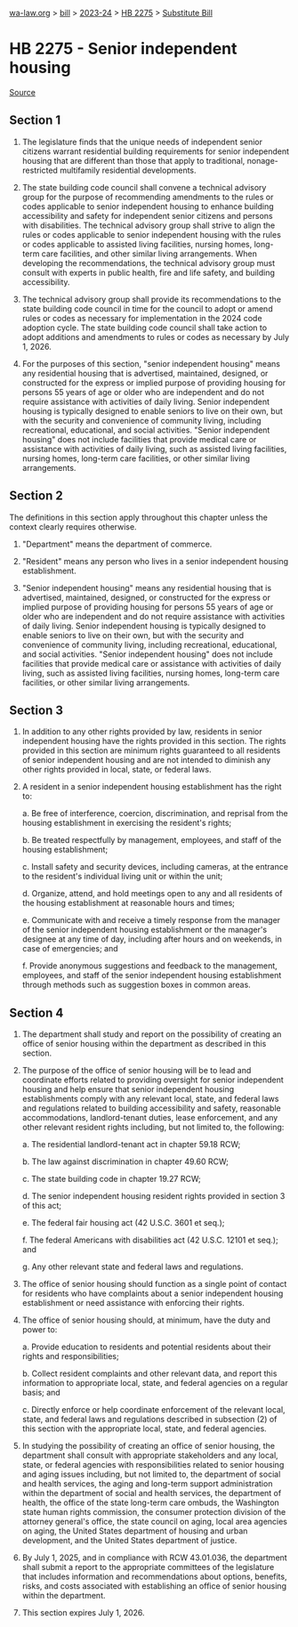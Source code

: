 [wa-law.org](/) > [bill](/bill/) > [2023-24](/bill/2023-24/) > [HB 2275](/bill/2023-24/hb/2275/) > [Substitute Bill](/bill/2023-24/hb/2275/S/)

# HB 2275 - Senior independent housing

[Source](http://lawfilesext.leg.wa.gov/biennium/2023-24/Pdf/Bills/House%20Bills/2275-S.pdf)

## Section 1
1. The legislature finds that the unique needs of independent senior citizens warrant residential building requirements for senior independent housing that are different than those that apply to traditional, nonage-restricted multifamily residential developments.

2. The state building code council shall convene a technical advisory group for the purpose of recommending amendments to the rules or codes applicable to senior independent housing to enhance building accessibility and safety for independent senior citizens and persons with disabilities. The technical advisory group shall strive to align the rules or codes applicable to senior independent housing with the rules or codes applicable to assisted living facilities, nursing homes, long-term care facilities, and other similar living arrangements. When developing the recommendations, the technical advisory group must consult with experts in public health, fire and life safety, and building accessibility.

3. The technical advisory group shall provide its recommendations to the state building code council in time for the council to adopt or amend rules or codes as necessary for implementation in the 2024 code adoption cycle. The state building code council shall take action to adopt additions and amendments to rules or codes as necessary by July 1, 2026.

4. For the purposes of this section, "senior independent housing" means any residential housing that is advertised, maintained, designed, or constructed for the express or implied purpose of providing housing for persons 55 years of age or older who are independent and do not require assistance with activities of daily living. Senior independent housing is typically designed to enable seniors to live on their own, but with the security and convenience of community living, including recreational, educational, and social activities. "Senior independent housing" does not include facilities that provide medical care or assistance with activities of daily living, such as assisted living facilities, nursing homes, long-term care facilities, or other similar living arrangements.

## Section 2
The definitions in this section apply throughout this chapter unless the context clearly requires otherwise.

1. "Department" means the department of commerce.

2. "Resident" means any person who lives in a senior independent housing establishment.

3. "Senior independent housing" means any residential housing that is advertised, maintained, designed, or constructed for the express or implied purpose of providing housing for persons 55 years of age or older who are independent and do not require assistance with activities of daily living. Senior independent housing is typically designed to enable seniors to live on their own, but with the security and convenience of community living, including recreational, educational, and social activities. "Senior independent housing" does not include facilities that provide medical care or assistance with activities of daily living, such as assisted living facilities, nursing homes, long-term care facilities, or other similar living arrangements.

## Section 3
1. In addition to any other rights provided by law, residents in senior independent housing have the rights provided in this section. The rights provided in this section are minimum rights guaranteed to all residents of senior independent housing and are not intended to diminish any other rights provided in local, state, or federal laws.

2. A resident in a senior independent housing establishment has the right to:

    a. Be free of interference, coercion, discrimination, and reprisal from the housing establishment in exercising the resident's rights;

    b. Be treated respectfully by management, employees, and staff of the housing establishment;

    c. Install safety and security devices, including cameras, at the entrance to the resident's individual living unit or within the unit;

    d. Organize, attend, and hold meetings open to any and all residents of the housing establishment at reasonable hours and times;

    e. Communicate with and receive a timely response from the manager of the senior independent housing establishment or the manager's designee at any time of day, including after hours and on weekends, in case of emergencies; and

    f. Provide anonymous suggestions and feedback to the management, employees, and staff of the senior independent housing establishment through methods such as suggestion boxes in common areas.

## Section 4
1. The department shall study and report on the possibility of creating an office of senior housing within the department as described in this section.

2. The purpose of the office of senior housing will be to lead and coordinate efforts related to providing oversight for senior independent housing and help ensure that senior independent housing establishments comply with any relevant local, state, and federal laws and regulations related to building accessibility and safety, reasonable accommodations, landlord-tenant duties, lease enforcement, and any other relevant resident rights including, but not limited to, the following:

    a. The residential landlord-tenant act in chapter 59.18 RCW;

    b. The law against discrimination in chapter 49.60 RCW;

    c. The state building code in chapter 19.27 RCW;

    d. The senior independent housing resident rights provided in section 3 of this act;

    e. The federal fair housing act (42 U.S.C. 3601 et seq.);

    f. The federal Americans with disabilities act (42 U.S.C. 12101 et seq.); and

    g. Any other relevant state and federal laws and regulations.

3. The office of senior housing should function as a single point of contact for residents who have complaints about a senior independent housing establishment or need assistance with enforcing their rights.

4. The office of senior housing should, at minimum, have the duty and power to:

    a. Provide education to residents and potential residents about their rights and responsibilities;

    b. Collect resident complaints and other relevant data, and report this information to appropriate local, state, and federal agencies on a regular basis; and

    c. Directly enforce or help coordinate enforcement of the relevant local, state, and federal laws and regulations described in subsection (2) of this section with the appropriate local, state, and federal agencies.

5. In studying the possibility of creating an office of senior housing, the department shall consult with appropriate stakeholders and any local, state, or federal agencies with responsibilities related to senior housing and aging issues including, but not limited to, the department of social and health services, the aging and long-term support administration within the department of social and health services, the department of health, the office of the state long-term care ombuds, the Washington state human rights commission, the consumer protection division of the attorney general's office, the state council on aging, local area agencies on aging, the United States department of housing and urban development, and the United States department of justice.

6. By July 1, 2025, and in compliance with RCW 43.01.036, the department shall submit a report to the appropriate committees of the legislature that includes information and recommendations about options, benefits, risks, and costs associated with establishing an office of senior housing within the department.

7. This section expires July 1, 2026.
